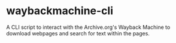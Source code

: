 # waybackmachine-cli
A CLI script to interact with the Archive.org's Wayback Machine to download webpages and search for text within the pages.
